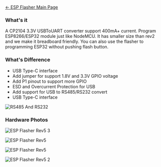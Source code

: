 [← ESP Flasher Main Page](ESP_Flasher.md)

### What's it

A CP2104 3.3V USBToUART converter support 400mA+ current. Program
ESP8266/ESP32 module just like NodeMCU. It has smaller size than rev2
and we make it breadboard friendly. You can also use the flasher to
programming ESP32 without pushing flash button.

### What's Difference

* USB Type-C interface
* Add jumper for support 1.8V and 3.3V GPIO voltage
* Add P1 pinout to support more GPIO
* ESD and Overcurrent Protection for USB 
* Add support for USB to RS485/RS232 convert
* USB Type-C interface

![RS485 And RS232](https://i1.aprbrother.com/cp2014-rs485-rs232.png)

### Hardware Photos

![ESP Flasher Rev5 3](https://i1.aprbrother.com/ESP_Flasher_Rev5-03.jpg-320.jpg)

![ESP Flasher Rev5](https://i1.aprbrother.com/ESP_Flasher_Rev5.jpg-320.jpg)

![ESP Flasher Rev5](https://i1.aprbrother.com/esp-flasher-rev5-1.png-320.jpg)

![ESP Flasher Rev5 2](https://i1.aprbrother.com/esp-flasher-rev5-2.png-320.jpg)

